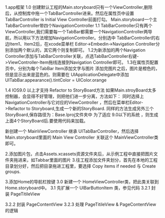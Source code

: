 1.app框架
1.0 创建默认工程的Main.storyboard只有一个ViewController,删除后，从控制库中拖一个TabBarController进来。然后在属性页中设置TabBarController is Initial View Controller前面打勾。
Main.storyboard一个主TabBarController带四个NavigationController
1.1 TabBarController只有两个ViewController,我们需要每一个TabBar都需要一个NavigationController两导航，所以用以下方法增加NavigationController。分别选中 TabBarController的右边Item1、Item2后，在xcode菜单栏
Editor->Embedin->Navigation Controller分别添加两个默认的，其它两个则复制即可。
1.2为新添加的两个Navigation Controller添加与TabBarController关联，点选TabBarController右键->ViewController-Item拖线连接到Navigation Controller即可。
1.3在属性页配置页中，分别为每个TabBar Item添加文字与图片
添加完图片之后，图片是橙色的，但是显示出来是蓝色的。则需要在 UIApplicationDelegate中添加 UITabBar.appearance().tintColor = UIColor.orange

1.4 IOS9.0 以上才支持 Refactor to StoryBoard方法 如果Main.stroyBoard太多控制器，会显得不好管理，则把他们进一步分离，方法如下：
同时选择上NavigationController与它对应的ViewController ，然后在菜单栏Editor->Refactor to Storyboard,生成一个新的StoryBoard.
同样的方法生成另外三个StoryBoard,保存路径为：Base.lproj文件夹中
为了适应 9.0以下的系统 ，则生成上面4个StoryBoard后.要使用代码来加载。

新创建一个 MainViewController 继承 UITabBarController，然后选择 Main.storyboard里面的 Main View Controller 关联这个 MainViewController类即可。



2.添加图片包，点击Assets.xcassets资源文件夹后，从示例工程中直接把图片文件夹拖进来，如Tabbar里面的图片
3.往工程添加文件夹划分，首先在本地的工程目录划分好，然后把目录拖进工程里，要选择 Copy items if needed 与 Create groups.


3.添加Home的导航栏按键
3.0 新建一个 HomeViewController类，把此类关联到 Home.storyboard中。
3.1 先扩展一个 UIBarButtonItem 类，参见代码
3.2.1 封装 PageTitileView 


3.2.2 封装 PageContentView
3.2.3 处理 PageTitileView & PageContentView的逻辑
